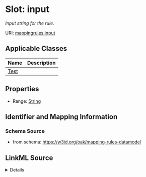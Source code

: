 # Slot: input
_Input string for the rule._


URI: [mappingrules:input](https://w3id.org/oak/mapping-rules-datamodel/input)



<!-- no inheritance hierarchy -->




## Applicable Classes

| Name | Description |
| --- | --- |
[Test](Test.md) | 






## Properties

* Range: [String](String.md)







## Identifier and Mapping Information







### Schema Source


* from schema: https://w3id.org/oak/mapping-rules-datamodel




## LinkML Source

<details>
```yaml
name: input
description: Input string for the rule.
from_schema: https://w3id.org/oak/mapping-rules-datamodel
rank: 1000
alias: input
owner: Test
domain_of:
- Test
range: string

```
</details>